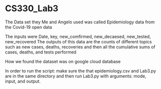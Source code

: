 # CS330_Lab3

The Data set they Me and Angelo used was called Epidemiology data from the Covid-19 open data 

The inputs were Date, key, new_comfirmed, new_decaesed, new_tested, new_recovered
The outputs of this data are the counts of different topics such as new cases, deaths, recoveries and then all the cumulative sums of cases, deaths, and tests performed 

How we found the dataset was on google cloud database

In order to run the script: make sure the that epidemiology.csv and Lab3.py are in the same directory and then run Lab3.py with arguments: mode, input, and output. 
